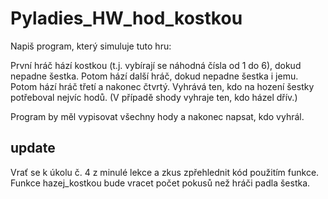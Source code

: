 # Pyladies_HW_hod_kostkou
Napiš program, který simuluje tuto hru:

První hráč hází kostkou (t.j. vybírají se náhodná čísla od 1 do 6), dokud nepadne šestka. Potom hází další hráč, dokud nepadne šestka i jemu. Potom hází hráč třetí a nakonec čtvrtý. Vyhrává ten, kdo na hození šestky potřeboval nejvíc hodů. (V případě shody vyhraje ten, kdo házel dřív.)

Program by měl vypisovat všechny hody a nakonec napsat, kdo vyhrál.
## update 
Vrať se k úkolu č. 4 z minulé lekce a zkus zpřehlednit kód použitím funkce. Funkce hazej_kostkou bude vracet počet pokusů než hráči padla šestka.
